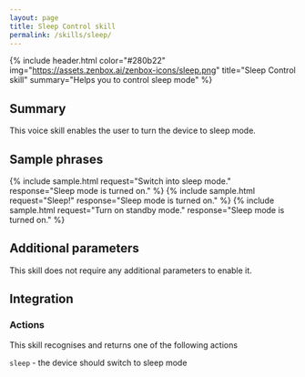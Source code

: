 ```yaml
---
layout: page
title: Sleep Control skill
permalink: /skills/sleep/
---
```


{% include header.html color="#280b22" img="https://assets.zenbox.ai/zenbox-icons/sleep.png" title="Sleep Control skill" summary="Helps you to control sleep mode" %}

## Summary
This voice skill enables the user to turn the device to sleep mode.


## Sample phrases
{% include sample.html request="Switch into sleep mode." response="Sleep mode is turned on." %}
{% include sample.html request="Sleep!" response="Sleep mode is turned on." %}
{% include sample.html request="Turn on standby mode." response="Sleep mode is turned on." %}

## Additional parameters
This skill does not require any additional parameters to enable it.

## Integration
### Actions
This skill recognises and returns one of the following actions

`sleep` - the device should switch to sleep mode
